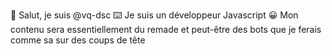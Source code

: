 👋 Salut, je suis @vq-dsc
⌨️ Je suis un développeur Javascript
😀 Mon contenu sera essentiellement du remade et peut-être des bots que je ferais comme sa sur des coups de tête

<!--
**vq-dsc/vq-dsc** is a ✨ _special_ ✨ repository because its `README.md` (this file) appears on your GitHub profile.

Here are some ideas to get you started:

- 🔭 I’m currently working on ...
- 🌱 I’m currently learning ...
- 👯 I’m looking to collaborate on ...
- 🤔 I’m looking for help with ...
- 💬 Ask me about ...
- 📫 How to reach me: ...
- 😄 Pronouns: ...
- ⚡ Fun fact: ...
-->
